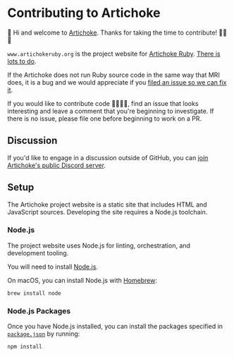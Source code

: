 # Contributing to Artichoke

👋 Hi and welcome to [Artichoke](https://github.com/artichoke). Thanks for
taking the time to contribute! 💪💎🙌

`www.artichokeruby.org` is the project website for
[Artichoke Ruby](https://github.com/artichoke/artichoke).
[There is lots to do](https://github.com/artichoke/artichoke/issues).

If the Artichoke does not run Ruby source code in the same way that MRI does, it
is a bug and we would appreciate if you
[filed an issue so we can fix it](https://github.com/artichoke/artichoke/issues/new).

If you would like to contribute code 👩‍💻👨‍💻, find an issue that looks interesting
and leave a comment that you're beginning to investigate. If there is no issue,
please file one before beginning to work on a PR.

## Discussion

If you'd like to engage in a discussion outside of GitHub, you can
[join Artichoke's public Discord server](https://discord.gg/QCe2tp2).

## Setup

The Artichoke project website is a static site that includes HTML and JavaScript
sources. Developing the site requires a Node.js toolchain.

### Node.js

The project website uses Node.js for linting, orchestration, and development
tooling.

You will need to install
[Node.js](https://nodejs.org/en/download/package-manager/).

On macOS, you can install Node.js with
[Homebrew](https://docs.brew.sh/Installation):

```shell
brew install node
```

### Node.js Packages

Once you have Node.js installed, you can install the packages specified in
[`package.json`](/package.json) by running:

```shell
npm install
```
